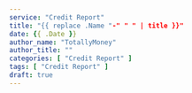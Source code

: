 ```yaml
---
service: "Credit Report"
title: "{{ replace .Name "-" " " | title }}"
date: {{ .Date }}
author_name: "TotallyMoney"
author_title: ""
categories: [ "Credit Report" ]
tags: [ "Credit Report" ]
draft: true
---
```

